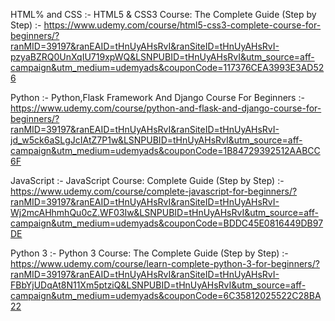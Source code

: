 HTML% and CSS :- HTML5 & CSS3 Course: The Complete Guide (Step by Step) :- https://www.udemy.com/course/html5-css3-complete-course-for-beginners/?ranMID=39197&ranEAID=tHnUyAHsRvI&ranSiteID=tHnUyAHsRvI-pzyaBZRQ0UnXqIU719xpWQ&LSNPUBID=tHnUyAHsRvI&utm_source=aff-campaign&utm_medium=udemyads&couponCode=117376CEA3993E3AD526

Python :- Python,Flask Framework And Django Course For Beginners :- https://www.udemy.com/course/python-and-flask-and-django-course-for-beginners/?ranMID=39197&ranEAID=tHnUyAHsRvI&ranSiteID=tHnUyAHsRvI-jd_w5ck6aSLgJcIAtZ7P1w&LSNPUBID=tHnUyAHsRvI&utm_source=aff-campaign&utm_medium=udemyads&couponCode=1B84729392512AABCC6F

JavaScript :- JavaScript Course: Complete Guide (Step by Step) :- https://www.udemy.com/course/complete-javascript-for-beginners/?ranMID=39197&ranEAID=tHnUyAHsRvI&ranSiteID=tHnUyAHsRvI-Wj2mcAHhmhQu0cZ.WF03Iw&LSNPUBID=tHnUyAHsRvI&utm_source=aff-campaign&utm_medium=udemyads&couponCode=BDDC45E0816449DB97DE

Python 3 :- Python 3 Course: The Complete Guide (Step by Step) :- https://www.udemy.com/course/learn-complete-python-3-for-beginners/?ranMID=39197&ranEAID=tHnUyAHsRvI&ranSiteID=tHnUyAHsRvI-FBbYjUDqAt8N11Xm5ptziQ&LSNPUBID=tHnUyAHsRvI&utm_source=aff-campaign&utm_medium=udemyads&couponCode=6C35812025522C28BA22
